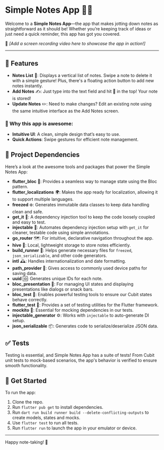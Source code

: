 # Simple Notes App 📝✨

Welcome to a **Simple Notes App**—the app that makes jotting down notes as straightforward as it should be! Whether you’re keeping track of ideas or just need a quick reminder, this app has got you covered.

🎥 *[Add a screen recording video here to showcase the app in action!]*

---

## 🌟 Features
- **Notes List** 📜: Displays a vertical list of notes. Swipe a note to delete it with a simple gesture! Plus, there's a floating action button  to add new notes instantly.
- **Add Notes** ✍️: Just type into the text field and hit 💾 in the top! Your note is stored!
- **Update Notes** ✏️: Need to make changes? Edit an existing note using the same intuitive interface as the Add Notes screen.

### 🚀 Why this app is awesome:
- **Intuitive UI**: A clean, simple design that’s easy to use.
- **Quick Actions**: Swipe gestures for efficient note management.

## 🧰 Project Dependencies
Here’s a look at the awesome tools and packages that power the Simple Notes App:


- **flutter_bloc** 🔄: Provides a seamless way to manage state using the Bloc pattern.
- **flutter_localizations** 🌍: Makes the app ready for localization, allowing it to support multiple languages.
- **freezed** ❄️: Generates immutable data classes to keep data handling clean and safe.
- **get_it** 🧩: A dependency injection tool to keep the code loosely coupled and easy to test.
- **injectable** 💉: Automates dependency injection setup with `get_it` for cleaner, testable code using simple annotations.
- **go_router** 🗺️: For intuitive, declarative navigation throughout the app.
- **hive** 🐝: Local, lightweight storage to store notes efficiently.
- **build_runner** 🔄: Helps generate necessary files for `freezed`, `json_serializable`, and other code generators.
- **intl** 🕰️: Handles internationalization and date formatting.
- **path_provider** 📁: Gives access to commonly used device paths for saving data.
- **uuid** 🆔: Generates unique IDs for each note.
- **bloc_presentation** 🚦: For managing UI states and displaying presentations like dialogs or snack bars.
- **bloc_test** 🧪: Enables powerful testing tools to ensure our Cubit states behave correctly.
- **flutter_test** 🧪: Provides a set of testing utilities for the Flutter framework.
- **mockito** 🤖: Essential for mocking dependencies in our tests.
- **injectable_generator** ⚙️: Works with `injectable` to auto-generate DI setup.
- **json_serializable** 📦: Generates code to serialize/deserialize JSON data.


## ✅ Tests
Testing is essential, and Simple Notes App has a suite of tests! From Cubit unit tests to mock-based scenarios, the app's behavior is verified to ensure smooth functionality.

## 🚀 Get Started
To run the app:
1. Clone the repo.
2. Run `flutter pub get` to install dependencies.
3. Run `dart run build runner build --delete-conflicting-outputs` to create models, states and mocks.
4. Use `flutter test` to run all tests.
5. Run `flutter run` to launch the app in your emulator or device.

---

Happy note-taking! 🎉
